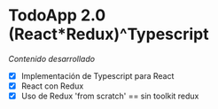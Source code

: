 # TodoApp 2.0 (React*Redux)^Typescript

*Contenido desarrollado*
- [x] Implementación de Typescript para React
- [x] React con Redux
- [x] Uso de Redux 'from scratch' == sin toolkit redux